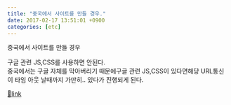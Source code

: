 ```yaml
---
title: "중국에서 사이트를 만들 경우."
date: 2017-02-17 13:51:01 +0900
categories: [etc]
---
```


중국에서 사이트를 만들 경우

구글 관련 JS,CSS를 사용하면 안된다.  
중국에서는 구글 자체를 막아버리기 때문에구글 관련 JS,CSS이 있다면해당 URL통신이 타임 아웃 날때까지 가만히.. 있다가 진행되게 된다. 


[🔗link](http://www.mins01.com/mh/tech/read/1055)